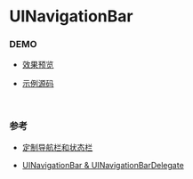 # UINavigationBar

### DEMO

* [效果预览](preview.png)

* [示例源码](UINavigationBarDemo)

<br>

### 参考

* [定制导航栏和状态栏](http://beyondvincent.com/blog/2013/11/03/120-customize-navigation-status-bar-ios-7/)

* [UINavigationBar & UINavigationBarDelegate](http://code.tutsplus.com/tutorials/ios-sdk-uitextfield-uitextfielddelegate--mobile-10943)